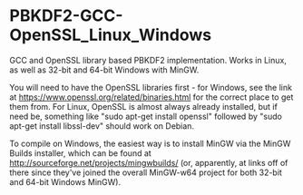 PBKDF2-GCC-OpenSSL_Linux_Windows
================================

GCC and OpenSSL library based PBKDF2 implementation.  Works in Linux, as well as 32-bit and 64-bit Windows with MinGW.

You will need to have the OpenSSL libraries first - for Windows, see the link at https://www.openssl.org/related/binaries.html for the correct place to get them from.  For Linux, OpenSSL is almost always already installed, but if need be, something like "sudo apt-get install openssl" followed by "sudo apt-get install libssl-dev" should work on Debian. 

To compile on Windows, the easiest way is to install MinGW via the MinGW Builds installer, which can be found at http://sourceforge.net/projects/mingwbuilds/    (or, apparently, at links off of there since they've joined the overall MinGW-w64 project for both 32-bit and 64-bit Windows MinGW).
